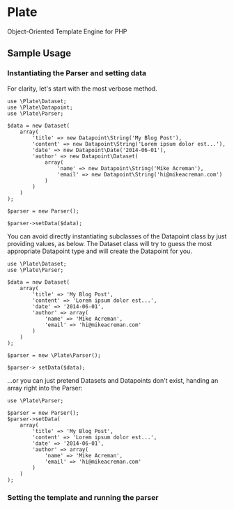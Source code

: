 # Plate

Object-Oriented Template Engine for PHP


## Sample Usage

### Instantiating the Parser and setting data

For clarity, let's start with the most verbose method.

```
use \Plate\Dataset;
use \Plate\Datapoint;
use \Plate\Parser;

$data = new Dataset(
	array(
		'title' => new Datapoint\String('My Blog Post'),
		'content' => new Datapoint\String('Lorem ipsum dolor est...'),
		'date' => new Datapoint\Date('2014-06-01'),
		'author' => new Datapoint\Dataset(
			array(
				'name' => new Datapoint\String('Mike Acreman'),
				'email' => new Datapoint\String('hi@mikeacreman.com')
			)
		)
	) 
);

$parser = new Parser();

$parser->setData($data);
```

You can avoid directly instantiating subclasses of the Datapoint class by just providing values, as below. The Dataset class will try to guess the most appropriate Datapoint type and will create the Datapoint for you.

```
use \Plate\Dataset;
use \Plate\Parser;

$data = new Dataset(
	array(
		'title' => 'My Blog Post',
		'content' => 'Lorem ipsum dolor est...',
		'date' => '2014-06-01',
		'author' => array(
			'name' => 'Mike Acreman',
			'email' => 'hi@mikeacreman.com'
		)
	) 
);

$parser = new \Plate\Parser();

$parser-> setData($data);
```

...or you can just pretend Datasets and Datapoints don't exist, handing an array right into the Parser:

```
use \Plate\Parser;

$parser = new Parser();
$parser->setData(
	array(
		'title' => 'My Blog Post',
		'content' => 'Lorem ipsum dolor est...',
		'date' => '2014-06-01',
		'author' => array(
			'name' => 'Mike Acreman',
			'email' => 'hi@mikeacreman.com'
		)
	) 
);
```

### Setting the template and running the parser